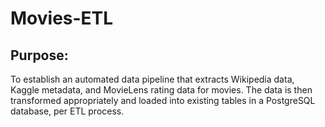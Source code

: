 # Movies-ETL
## Purpose:
To establish an automated data pipeline that extracts Wikipedia data, Kaggle metadata, and MovieLens rating data for movies. The data is then transformed appropriately and loaded into existing tables in a PostgreSQL database, per ETL process.

